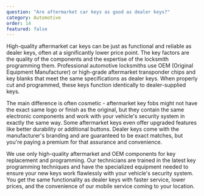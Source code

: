 ```yaml
---
question: "Are aftermarket car keys as good as dealer keys?"
category: Automotive
order: 14
featured: false
---
```


High-quality aftermarket car keys can be just as functional and reliable as dealer keys, often at a significantly lower price point. The key factors are the quality of the components and the expertise of the locksmith programming them. Professional automotive locksmiths use OEM (Original Equipment Manufacturer) or high-grade aftermarket transponder chips and key blanks that meet the same specifications as dealer keys. When properly cut and programmed, these keys function identically to dealer-supplied keys.

The main difference is often cosmetic - aftermarket key fobs might not have the exact same logo or finish as the original, but they contain the same electronic components and work with your vehicle's security system in exactly the same way. Some aftermarket keys even offer upgraded features like better durability or additional buttons. Dealer keys come with the manufacturer's branding and are guaranteed to be exact matches, but you're paying a premium for that assurance and convenience.

We use only high-quality aftermarket and OEM components for key replacement and programming. Our technicians are trained in the latest key programming techniques and have the specialized equipment needed to ensure your new keys work flawlessly with your vehicle's security system. You get the same functionality as dealer keys with faster service, lower prices, and the convenience of our mobile service coming to your location.
